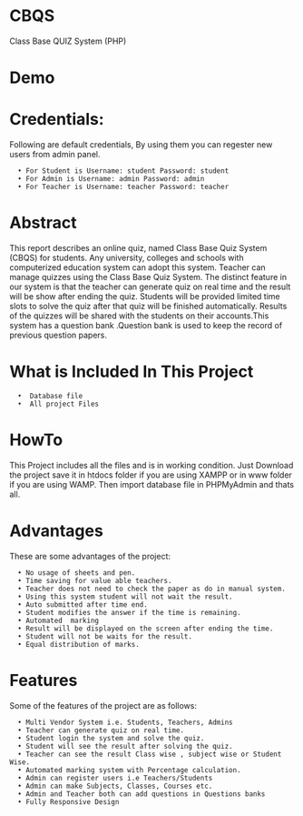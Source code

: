 # CBQS
Class Base QUIZ System  (PHP)

# Demo

# Credentials:
Following are default credentials, By using them you can regester new users from admin panel.

      • For Student is Username: student Password: student
      • For Admin is Username: admin Password: admin
      • For Teacher is Username: teacher Password: teacher


# Abstract  
This report describes an online quiz, named Class Base Quiz System (CBQS) for students. Any university, colleges and schools with computerized education system can adopt this system. Teacher can manage quizzes using the Class Base Quiz System. 
The distinct feature in our system is that the teacher can generate quiz on real time and the result will be show after ending the quiz. Students will be provided limited time slots to solve the quiz after that quiz will be finished automatically. 
Results of the quizzes will be shared with the students on their accounts.This system has a question bank .Question bank is used to keep the record of previous question papers.


# What is Included In This Project
      •  Database file
      •  All project Files


# HowTo
This Project includes all the files and is in working condition. Just Download the project save it in htdocs folder if you are using XAMPP or in www folder if you are using WAMP. Then import database file in PHPMyAdmin and thats all.



# Advantages
These are some advantages of the project: 

      • No usage of sheets and pen.
      • Time saving for value able teachers.
      • Teacher does not need to check the paper as do in manual system.
      • Using this system student will not wait the result.
      • Auto submitted after time end.
      • Student modifies the answer if the time is remaining.
      • Automated  marking
      • Result will be displayed on the screen after ending the time.
      • Student will not be waits for the result.
      • Equal distribution of marks.


# Features
Some of the features of the project are as follows: 

      • Multi Vendor System i.e. Students, Teachers, Admins
      • Teacher can generate quiz on real time.
      • Student login the system and solve the quiz.
      • Student will see the result after solving the quiz.
      • Teacher can see the result Class wise , subject wise or Student Wise.
      • Automated marking system with Percentage calculation.
      • Admin can register users i.e Teachers/Students
      • Admin can make Subjects, Classes, Courses etc.
      • Admin and Teacher both can add questions in Questions banks
      • Fully Responsive Design


